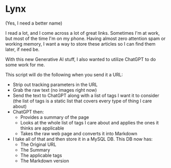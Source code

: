 # Lynx
(Yes, I need a better name)

I read a lot, and I come across a lot of great links. Sometimes I'm at work, but most of the time I'm on my phone. Having almost zero attention spam or working memory, I want a way to store these articles so I can find them later, if need be. 

With this new Generative AI stuff, I also wanted to utilize ChatGPT to do some work for me. 

This script will do the following when you send it a URL:
- Strip out tracking parameters in the URL
- Grab the raw text (no images right now)
- Send the text to ChatGPT along with a list of tags I want it to consider (the list of tags is a static list that covers every type of thing I care about)
- ChatGPT then:
  - Provides a summary of the page
  - Looks at the whole list of tags I care about and applies the ones it thinks are applicable
  - Takes the raw web page and converts it into Markdown
- I take all of that and then store it in a MySQL DB. This DB now has:
  - The Original URL
  - The Summary 
  - The applicable tags
  - The Markdown version
